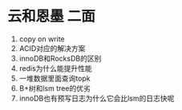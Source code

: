 # 云和恩墨 二面 
1. copy on write
2. ACID对应的解决方案
3. innoDB和RocksDB的区别
4. redis为什么能提升性能
5. 一堆数据里面查询topk
6. B+树和lsm tree的优劣
7. innoDB也有预写日志为什么它会比lsm的日志快呢